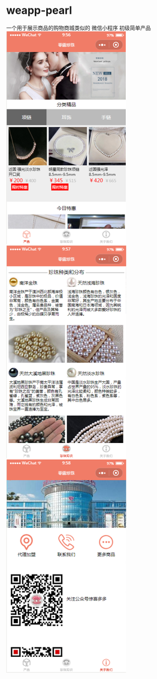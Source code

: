 # weapp-pearl
一个用于展示商品的购物商城类似的 微信小程序 初级简单产品<br/>
![Image text](https://github.com/hellodr333/images/blob/master/pearl-store/index.png)
![Image text](https://github.com/hellodr333/images/blob/master/pearl-store/product.png)
![Image text](https://github.com/hellodr333/images/blob/master/pearl-store/contact.png)
